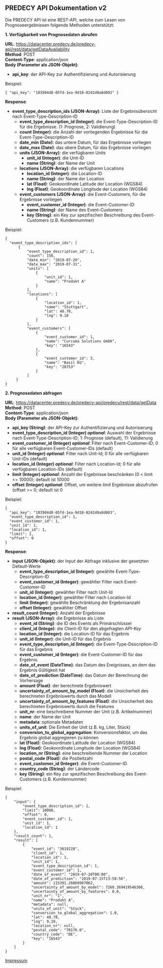 ## PREDECY API Dokumentation v2

Die PREDECY API ist eine REST-API, welche zum Lesen von Prognoseergebnissen folgende Methoden unterstützt:

__1. Verfügbarkeit von Prognosedaten abrufen__

__URL__: https://datacenter.predecy.de/predecy-api/rest/data/getDataAvailability  
__Method__: POST  
__Content-Type__: application/json  
__Body (Parameter als JSON-Objekt)__:
  * __api_key__: der API-Key zur Authentifizierung und Autorisierung

  Beispiel:  
  ```
  { "api_key": "103504d8-05fd-1ea-9d18-0242d0a8d003" }
  ```
  
__Response__:
  * __event_type_description_ids (JSON-Array)__: Liste der Ergebnisübersicht nach Event-Type-Description-ID
    * __event_type_description_id (Integer)__: die Event-Type-Description-ID für die Ergebnisse. (1: Prognose, 2: Validierung)
    * __count (Integer)__: die Anzahl der vorliegenden Ergebnisse für die Event-Type-Description-ID 
    * __date_min (Date)__: das untere Datum, für das Ergebnisse vorliegen
    * __date_max (Date)__: das obere Datum, für das Ergebnisse vorliegen
    * __units (JSON-Array)__: die verfügbaren Units
      * __unit_id (Integer)__: die Unit-ID
      * __name (String)__: der Name der  Unit
    * __locations (JSON-Array)__: die verfügbaren Locations
      * __location_id (Integer)__: die Location-ID
      * __name (String)__: der Name der Location
      * __lat (Float)__: Geokoordinate Latitude der Location (WGS84)
      * __lng (Float)__: Geokoordinate Longitude der Location (WGS84)
    * __event_customers (JSON-Array)__: die Event-Customers, für die Ergebnisse vorliegen
      * __event_customer_id (Integer)__: die Event-Customer-ID
      * __name (String)__: der Name des Event-Customers
      * __key (String)__: ein Key zur spezifischen Beschreibung des Event-Customers (z.B. Kundennummer)
  
  Beispiel: 
  ```
  {
    "event_type_description_ids": [
        {
            "event_type_description_id": 1,
            "count": 156,
            "date_min": "2019-07-20",
            "date_max": "2019-07-31",
            "units": [
                {
                    "unit_id": 1,
                    "name": "Produkt A"
                }
            ],
            "locations": [
                {
                    "location_id": 1,
                    "name": "Stuttgart",
                    "lat": 48.78,
                    "lng": 9.18
                }
            ],
            "event_customers": [
                {
                    "event_customer_id": 1,
                    "name": "Curcuma Solutions GmbH",
                    "key": "16543"
                },
                {
                    "event_customer_id": 3,
                    "name": "Basil KG",
                    "key": "28753"
                }
            ]
       }
  }
  ```
  
  
  
__2. Prognosedaten abfragen__

__URL__: https://datacenter.predecy.de/predecy-api/predecy/rest/data/getData 
__Method__: POST  
__Content-Type__: application/json  
__Body (Parameter als JSON-Objekt)__:
  * __api_key (String)__: der API-Key zur Authentifizierung und Autorisierung
  * **event_type_description_id (Integer) _optional_**: Auswahl der Ergebnisse nach Event-Type-Description-ID; 1: Prognose (default), 11: Validierung
  * **event_customer_id (Integer) _optional_**: Filter nach Event-Customer-ID; 0 für alle verfügbaren Event-Customer-IDs (default)
  * **unit_id (Integer) _optional_**: Filter nach Unit-Id; 0 für alle verfügbaren Unit-IDs (default)
  * **location_id (Integer) _optional_**: Filter nach Location-Id; 0 für alle verfügbaren Location-IDs (default)
  * **limit (Integer) _optional_**: Anzahl der Ergebnisse beschränken (0 < limit <= 10000); default ist 10000
  * **offset (Integer) _optional_**: Offset, um weitere _limit_ Ergebnisse abzufrufen (offset >= 0; default ist 0 

  Beispiel:  
  ```
  {
    "api_key": "103504d8-05fd-1ea-9d18-0242d0a8d003",
    "event_type_description_id": 1,
    "event_customer_id": 1,
    "unit_id": 1,
    "location_id": 1,
    "limit": 1,
    "offset": 0
  }
  ```
  
__Response__:
  * __input (JSON-Objekt)__: der Input der Abfrage inklusive der gesetzten Default-Werte
    * __event_type_description_id (Integer)__: gewählte Event-Type-Description-ID
    * __event_customer_id (Integer)__: gewählter Filter nach Event-Customer-ID
    * __unit_id (Integer)__: gewählter Filter nach Unit-Id
    * __location_id (Integer)__: gewählter Filter nach Location-Id
    * __limit (Integer)__: gewählte Beschränktung der Ergebnisanzahl
    * __offset (Integer)__: gewählter Offset
  * __result_count (Integer)__: Anzahl der Ergebnisse
  * __result (JSON-Array)__: die Ergebnisse als Liste
      * __event_id (String)__: die ID des Events als Primärschlüssel
      * __client_id (Intege)__: die Client-ID für den abgefragten _API-Key_
      * __location_id (Integer)__: die Location-ID für das Ergebnis
      * __unit_id (Integer)__: die Unit-ID für das Ergebnis
      * __event_type_description_id (Integer)__: die Event-Type-Description-ID für das Ergebnis
      * __event_customer_id (Integer)__: die Event-Customer-ID für das Ergebnis
      * __date_of_event (DateTime)__: das Datum des Ereignisses, an dem das Ergebnis Gültigkeit hat
      * __date_of_prediction (DateTime)__: das Datum der Berechnung der Vorhersage
      * __amount (Float)__: der berechnete Ergebniswert
      * __uncertainty_of_amount_by_model (Float)__: die Unsicherheit des berechneten Ergebniswerts durch das Modell
      * __uncertainty_of_amount_by_features (Float)__: die Unsicherheit des berechneten Ergebniswerts durch die Features
      * __unit_nr__: eine beschreibene Nummer der Unit (z.B. Artikelnummer)
      * __name__: der Name der Unit
      * __metadata__: optionale Metadaten
      * __units_of_unit__: Die Einheit der Unit (z.B. kg, Liter, Stück)
      * __conversion_to_global_aggregation__: Konversionsfaktor, um das Ergebnis global aggregieren zu können
      * __lat (Float)__: Geokoordinate Latitude der Location (WGS84)
      * __lng (Float)__: Geokoordinate Longitude der Location (WGS84)
      * __location_nr (String)__: eine beschreibende Nummer der Location
      * __postal_code (Float)__: die Postleitzahl
      * __event_customer_id (Integer)__: die Event-Customer-ID
      * __country_code (String)__: der Ländercode
      * __key (String)__: ein Key zur spezifischen Beschreibung des Event-Customers (z.B. Kundennummer)
  
  Beispiel: 
  ```
  {
      "input": {
          "event_type_description_id": 1,
          "limit": 10000,
          "offset": 0,
          "event_customer_id": 1,
          "unit_id": 1,
          "location_id": 1
      },
      "result_count": 1,
      "result": [
          {
              "event_id": "3619228",
              "client_id": 1,
              "location_id": 1,
              "unit_id": 1,
              "event_type_description_id": 1,
              "event_customer_id": 1,
              "date_of_event": "2019-07-20T00:00",
              "date_of_prediction": "2019-07-15T13:50:56",
              "amount": 115391.28860907062,
              "uncertainty_of_amount_by_model": 7260.369419546308,
              "uncertainty_of_amount_by_features": 0.0,
              "unit_nr": "1",
              "name": "Produkt A",
              "metadata": null,
              "units_of_unit": "Stück",
              "conversion_to_global_aggregation": 1.0,
              "lat": 48.78,
              "lng": 9,18,
              "location_nr": null,
              "postal_code": "70176.0",
              "country_code": "DE",
              "key": "16543"
          }
      ]
  }
  ```
  
  
  
  
[Impressum](https://www.spicetech.de/#Impressum)
